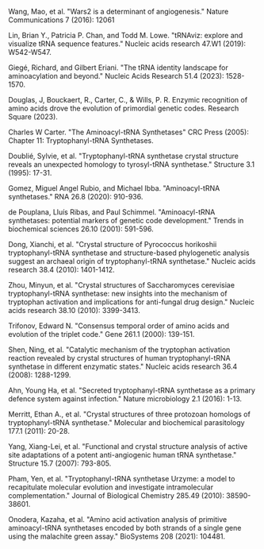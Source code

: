 Wang, Mao, et al. "Wars2 is a determinant of angiogenesis." Nature Communications 7 (2016): 12061

Lin, Brian Y., Patricia P. Chan, and Todd M. Lowe. "tRNAviz: explore and visualize tRNA sequence features." Nucleic acids research 47.W1 (2019): W542-W547.

Giegé, Richard, and Gilbert Eriani. "The tRNA identity landscape for aminoacylation and beyond." Nucleic Acids Research 51.4 (2023): 1528-1570.


Douglas, J, Bouckaert, R., Carter, C., & Wills, P. R. Enzymic recognition of amino acids drove the evolution of primordial genetic codes. Research Square (2023).



Charles W Carter. "The Aminoacyl-tRNA Synthetases" CRC Press (2005): Chapter 11: Tryptophanyl-tRNA Synthetases.




Doublié, Sylvie, et al. "Tryptophanyl-tRNA synthetase crystal structure reveals an unexpected homology to tyrosyl-tRNA synthetase." Structure 3.1 (1995): 17-31.




Gomez, Miguel Angel Rubio, and Michael Ibba. "Aminoacyl-tRNA synthetases." RNA 26.8 (2020): 910-936.




de Pouplana, Lluı́s Ribas, and Paul Schimmel. "Aminoacyl-tRNA synthetases: potential markers of genetic code development." Trends in biochemical sciences 26.10 (2001): 591-596.



Dong, Xianchi, et al. "Crystal structure of Pyrococcus horikoshii tryptophanyl-tRNA synthetase and structure-based phylogenetic analysis suggest an archaeal origin of tryptophanyl-tRNA synthetase." Nucleic acids research 38.4 (2010): 1401-1412.



Zhou, Minyun, et al. "Crystal structures of Saccharomyces cerevisiae tryptophanyl-tRNA synthetase: new insights into the mechanism of tryptophan activation and implications for anti-fungal drug design." Nucleic acids research 38.10 (2010): 3399-3413.



Trifonov, Edward N. "Consensus temporal order of amino acids and evolution of the triplet code." Gene 261.1 (2000): 139-151.



Shen, Ning, et al. "Catalytic mechanism of the tryptophan activation reaction revealed by crystal structures of human tryptophanyl-tRNA synthetase in different enzymatic states." Nucleic acids research 36.4 (2008): 1288-1299.



Ahn, Young Ha, et al. "Secreted tryptophanyl-tRNA synthetase as a primary defence system against infection." Nature microbiology 2.1 (2016): 1-13.



Merritt, Ethan A., et al. "Crystal structures of three protozoan homologs of tryptophanyl-tRNA synthetase." Molecular and biochemical parasitology 177.1 (2011): 20-28.



Yang, Xiang-Lei, et al. "Functional and crystal structure analysis of active site adaptations of a potent anti-angiogenic human tRNA synthetase." Structure 15.7 (2007): 793-805.



Pham, Yen, et al. "Tryptophanyl-tRNA synthetase Urzyme: a model to recapitulate molecular evolution and investigate intramolecular complementation." Journal of Biological Chemistry 285.49 (2010): 38590-38601.



Onodera, Kazaha, et al. "Amino acid activation analysis of primitive aminoacyl-tRNA synthetases encoded by both strands of a single gene using the malachite green assay." BioSystems 208 (2021): 104481.

